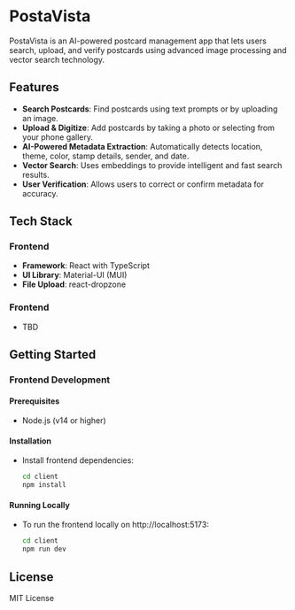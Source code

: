 # PostaVista

PostaVista is an AI-powered postcard management app that lets users search, upload, and verify postcards using advanced image processing and vector search technology.

## Features

- **Search Postcards**: Find postcards using text prompts or by uploading an image.
- **Upload & Digitize**: Add postcards by taking a photo or selecting from your phone gallery.
- **AI-Powered Metadata Extraction**: Automatically detects location, theme, color, stamp details, sender, and date.
- **Vector Search**: Uses embeddings to provide intelligent and fast search results.
- **User Verification**: Allows users to correct or confirm metadata for accuracy.

## Tech Stack

### Frontend
- **Framework**: React with TypeScript
- **UI Library**: Material-UI (MUI)
- **File Upload**: react-dropzone

### Frontend
- TBD

## Getting Started

### Frontend Development

#### Prerequisites
- Node.js (v14 or higher)

#### Installation
- Install frontend dependencies:
  ```bash
  cd client
  npm install
  ```

#### Running Locally
- To run the frontend locally on http://localhost:5173:
  ```bash
  cd client
  npm run dev
  ```

## License
MIT License
